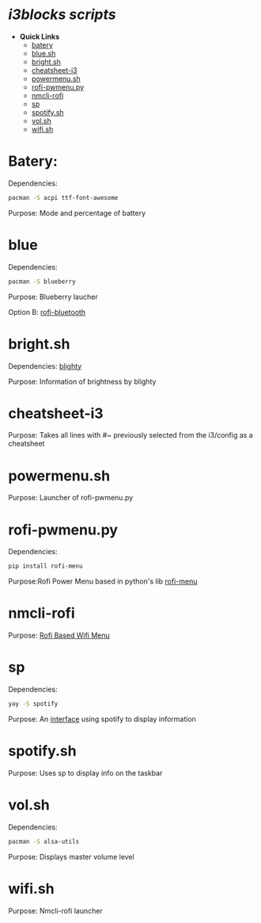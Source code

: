 # ***i3blocks scripts***
- **Quick Links** 
    - [batery](#batery)
    - [blue.sh](#blue)
    - [bright.sh](#bright.sh)
    - [cheatsheet-i3](#cheatsheet-i3)
    - [powermenu.sh](#powermenu.sh)
    - [rofi-pwmenu.py](#rofi-pwmenu.py)
    - [nmcli-rofi](#nmcli-rofi)
    - [sp](#sp)
    - [spotify.sh](#spotify.sh)
    - [vol.sh](#vol.sh)
    - [wifi.sh](#wifi.sh)

# **Batery:**
Dependencies:
```bash
pacman -S acpi ttf-font-awesome 
```
Purpose: Mode and percentage of battery

# **blue**
Dependencies:
```bash
pacman -S blueberry
```
Purpose: Blueberry laucher

Option B: [rofi-bluetooth](https://github.com/nickclyde/rofi-bluetooth)

# **bright.sh**
Dependencies: [blighty](https://github.com/nickclyde/rofi-bluetooth) 

Purpose: Information of brightness by blighty

# **cheatsheet-i3**
Purpose: Takes all lines with #~ previously selected from the i3/config as a cheatsheet 

# **powermenu.sh**
Purpose: Launcher of rofi-pwmenu.py

# **rofi-pwmenu.py**
Dependencies:
```bash
pip install rofi-menu
```
Purpose:Rofi Power Menu based in python's lib [rofi-menu](https://pypi.org/project/rofi-menu/)

# **nmcli-rofi**
Purpose: [Rofi Based Wifi Menu](https://github.com/sineto/nmcli-rofi)

# **sp**
Dependencies:
```bash 
yay -S spotify 
```
Purpose: An [interface](https://gist.github.com/fa6258f3ff7b17747ee3.git) using spotify to display information

# **spotify.sh**
Purpose: Uses sp to display info on the taskbar

# **vol.sh**
Dependencies: 
```bash 
pacman -S alsa-utils
```
Purpose: Displays master volume level

# **wifi.sh**
Purpose: Nmcli-rofi launcher
